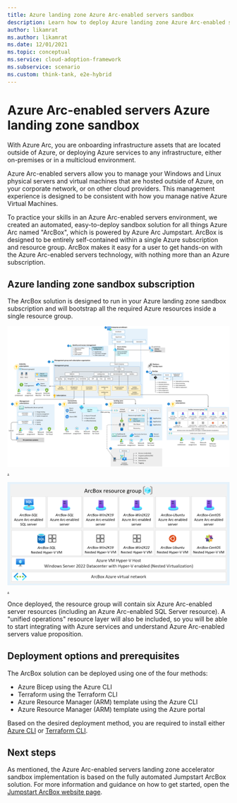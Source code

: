 ```yaml
---
title: Azure landing zone Azure Arc-enabled servers sandbox
description: Learn how to deploy Azure landing zone Azure Arc-enabled servers sandbox to accelerate adoption of hybrid or multicloud architectures.
author: likamrat
ms.author: likamrat
ms.date: 12/01/2021
ms.topic: conceptual
ms.service: cloud-adoption-framework
ms.subservice: scenario
ms.custom: think-tank, e2e-hybrid
---
```


# Azure Arc-enabled servers Azure landing zone sandbox

With Azure Arc, you are onboarding infrastructure assets that are located outside of Azure, or deploying Azure services to any infrastructure, either on-premises or in a multicloud environment.

Azure Arc-enabled servers allow you to manage your Windows and Linux physical servers and virtual machines that are hosted outside of Azure, on your corporate network, or on other cloud providers. This management experience is designed to be consistent with how you manage native Azure Virtual Machines.

To practice your skills in an Azure Arc-enabled servers environment, we created an automated, easy-to-deploy sandbox solution for all things Azure Arc named "ArcBox", which is powered by Azure Arc Jumpstart. ArcBox is designed to be entirely self-contained within a single Azure subscription and resource group. ArcBox makes it easy for a user to get hands-on with the Azure Arc-enabled servers technology, with nothing more than an Azure subscription.

## Azure landing zone sandbox subscription

The ArcBox solution is designed to run in your Azure landing zone sandbox subscription and will bootstrap all the required Azure resources inside a single resource group.

[ ![Diagram of ArcBox in a sandbox subscription.](./media/arcbox-sandbox-subscription.png).](./media/arcbox-sandbox-subscription.png#lightbox)

[ ![Diagram of an ArcBox resource group.](./media/arcbox-resource-group.png).](./media/arcbox-resource-group.png#lightbox)

Once deployed, the resource group will contain six Azure Arc-enabled server resources (including an Azure Arc-enabled SQL Server resource). A "unified operations" resource layer will also be included, so you will be able to start integrating with Azure services and understand Azure Arc-enabled servers value proposition.

## Deployment options and prerequisites

The ArcBox solution can be deployed using one of the four methods:

- Azure Bicep using the Azure CLI
- Terraform using the Terraform CLI
- Azure Resource Manager (ARM) template using the Azure CLI
- Azure Resource Manager (ARM) template using the Azure portal

Based on the desired deployment method, you are required to install either [Azure CLI](/cli/azure/install-azure-cli) or [Terraform CLI](https://learn.hashicorp.com/tutorials/terraform/install-cli).

## Next steps

As mentioned, the Azure Arc-enabled servers landing zone accelerator sandbox implementation is based on the fully automated Jumpstart ArcBox solution. For more information and guidance on how to get started, open the [Jumpstart ArcBox website page](https://aka.ms/JumpstartArcBox).
